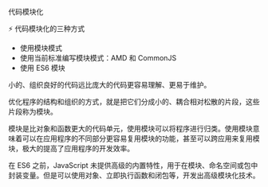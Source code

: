 代码模块化

:zap: 代码模块化的三种方式

* 使用模块模式
* 使用当前标准编写模块模式：AMD 和 CommonJS
* 使用 ES6 模块



小的、组织良好的代码远比庞大的代码更容易理解、更易于维护。

优化程序的结构和组织的方式，就是把它们分成小的、耦合相对松散的片段，这些片段称为模块。

模块是比对象和函数更大的代码单元，使用模块可以将程序进行归类。使用模块意味着可以在应用程序的不同部分更容易复用模块的功能，甚至可以跨应用来复用模块，极大的提高了应用程序的开发效率。



在 ES6 之前，JavaScript 未提供高级的内置特性，用于在模块、命名空间或包中封装变量。但是可以使用对象、立即执行函数和闭包等，开发出高级模块化技术。